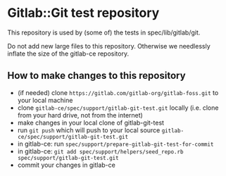 # Gitlab::Git test repository

This repository is used by (some of) the tests in spec/lib/gitlab/git.

Do not add new large files to this repository. Otherwise we needlessly
inflate the size of the gitlab-ce repository.

## How to make changes to this repository

- (if needed) clone `https://gitlab.com/gitlab-org/gitlab-foss.git` to your local machine
- clone `gitlab-ce/spec/support/gitlab-git-test.git` locally (i.e. clone from your hard drive, not from the internet)
- make changes in your local clone of gitlab-git-test
- run `git push` which will push to your local source `gitlab-ce/spec/support/gitlab-git-test.git`
- in gitlab-ce: run `spec/support/prepare-gitlab-git-test-for-commit`
- in gitlab-ce: `git add spec/support/helpers/seed_repo.rb spec/support/gitlab-git-test.git`
- commit your changes in gitlab-ce
